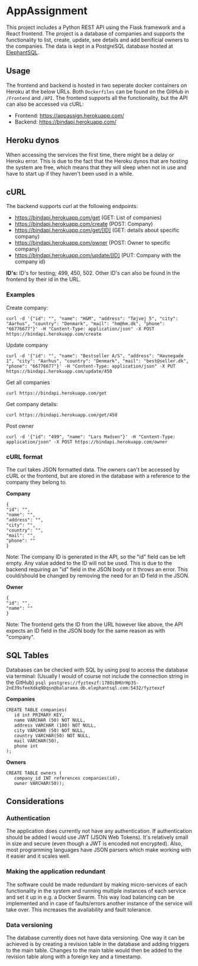 # AppAssignment
This project includes a Python REST API using the Flask framework and a React frontend. The project is a database of companies and supports the functionality to list, create, update, see details and add benificial owners to the companies. The data is kept in a PostgreSQL database hosted at <a href="https://www.elephantsql.com/">ElephantSQL</a>. 

## Usage
The frontend and backend is hosted in two seperate docker containers on Heroku at the below URLs. Both ``Dockerfiles`` can be found on the GitHub in ``/Frontend`` and ``/API``. The frontend supports all the functionality, but the API can also be accessed via cURL:
* Frontend: https://appassign.herokuapp.com/
* Backend: https://bindapi.herokuapp.com/

## Heroku dynos
When accessing the services the first time, there might be a delay or Heroku error. This is due to the fact that the Heroku dynos that are hosting the system are free, which means that they will sleep when not in use and have to start up if they haven't been used in a while. 

## cURL
The backend supports curl at the following endpoints:
* https://bindapi.herokuapp.com/get (GET: List of companies)
* https://bindapi.herokuapp.com/create (POST: Company)
* https://bindapi.herokuapp.com/get/[ID] (GET: details about specific company)
* https://bindapi.herokuapp.com/owner (POST: Owner to specific company)
* https://bindapi.herokuapp.com/update/[ID] (PUT: Company with the company id)

**ID's:** ID's for testing; 499, 450, 502. Other ID's can also be found in the frontend by their id in the URL.

### Examples

Create company:
```
curl -d '{"id": "", "name": "H&M", "address": "Tøjvej 5", "city": "Aarhus", "country": "Denmark", "mail": "hm@hm.dk", "phone": "66776677"}' -H "Content-Type: application/json" -X POST https://bindapi.herokuapp.com/create
```
Update company
```
curl -d '{"id": "", "name": "Bestseller A/S", "address": "Havnegade 1", "city": "Aarhus", "country": "Denmark", "mail": "best@seller.dk", "phone": "66776677"}' -H "Content-Type: application/json" -X PUT https://bindapi.herokuapp.com/update/450
```

Get all companies
```
curl https://bindapi.herokuapp.com/get
```

Get company details:
```
curl https://bindapi.herokuapp.com/get/450
```

Post owner
```
curl -d '{"id": "499", "name": "Lars Madsen"}' -H "Content-Type: application/json" -X POST https://bindapi.herokuapp.com/owner
```

### cURL format
The curl takes JSON formatted data. The owners can't be accessed by cURL or the frontend, but are stored in the database with a reference to the company they belong to.

**Company**

```
{
"id": "",
"name": "",
"address": "",
"city": "",
"country": "",
"mail": "",
"phone": ""
}
```
Note: The company ID is generated in the API, so the "id" field can be left empty. Any value added to the ID will not be used. This is due to the backend requiring an "id" field in the JSON body or it throws an error. This could/should be changed by removing the need for an ID field in the JSON.

**Owner**

```
{
"id": "",
"name": ""
}
```
Note: The frontend gets the ID from the URL however like above, the API expects an ID field in the JSON body for the same reason as with "company".

## SQL Tables

Databases can be checked with SQL by using psql to access the database via terminal: (Usually I would of course not include the connection string in the GitHub)
``psql postgres://fyztexzf:178OiBHUrHp3S-2nE39sfeeXdkq9Dqsn@balarama.db.elephantsql.com:5432/fyztexzf``

**Companies**
```
CREATE TABLE companies(
   id int PRIMARY KEY,
   name VARCHAR (50) NOT NULL,
   address VARCHAR (100) NOT NULL,
   city VARCHAR (50) NOT NULL,
   country VARCHAR(50) NOT NULL,
   mail VARCHAR(50),
   phone int
);
```
**Owners**
```
CREATE TABLE owners (
   company_id INT references companies(id),
   owner VARCHAR(50));
```
## Considerations
### Authentication
The application does currently not have any authentication. If authentication should be added I would use JWT (JSON Web Tokens). It's relatively small in size and secure (even though a JWT is encoded not encrypted). Also, most programming languages have JSON parsers which make working with it easier and it scales well.
### Making the application redundant
The software could be made redundant by making micro-services of each functionality in the system and running multiple instances of each service and set it up in e.g. a Docker Swarm. This way load balancing can be implemented and in case of faults/errors another instance of the service will take over. This increases the availability and fault tolerance.
### Data versioning
The database currently does not have data versioning. One way it can be achieved is by creating a revision table in the database and adding triggers to the main table. Changes to the main table would then be added to the revision table along with a foreign key and a timestamp.

